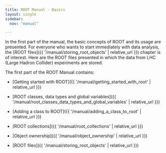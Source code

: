 ```yaml
---
title: ROOT Manual - Basics
layout: single
sidebar:
  nav: "manual"

---
```


In the first part of the manual, the basic concepts of ROOT and its usage are presented. For everyone who wants to start immediately with data analysis, the [ROOT files]({{ '/manual/storing_root_objects' | relative_url }}) chapter is of interest. Here are the ROOT files presented in which the data from LHC (Large Hadron Collider) experiments are stored.

The first part of the ROOT Manual contains:

- [Getting started with ROOT]({{ '/manual/getting_started_with_root' | relative_url }})

- [ROOT classes, data types and global variables]({{ '/manual/root_classes_data_types_and_global_variables' | relative_url }})

- [Adding a class to ROOT]({{ '/manual/adding_a_class_to_root' | relative_url }})

- [ROOT collections]({{ '/manual/root_collections' | relative_url }})

- [Object ownership]({{ '/manual/object_ownership' | relative_url }})

- [ROOT files]({{ '/manual/storing_root_objects' | relative_url }})